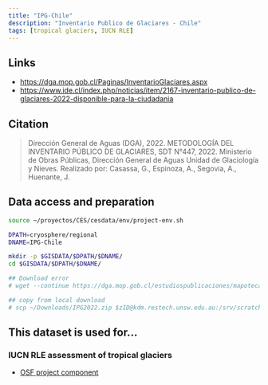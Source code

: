 ```yaml
---
title: "IPG-Chile"
description: "Inventario Publico de Glaciares - Chile"
tags: [tropical glaciers, IUCN RLE]
---
```


## Links

- https://dga.mop.gob.cl/Paginas/InventarioGlaciares.aspx
- https://www.ide.cl/index.php/noticias/item/2167-inventario-publico-de-glaciares-2022-disponible-para-la-ciudadania

## Citation

> Dirección General de Aguas (DGA), 2022. METODOLOGÍA DEL INVENTARIO PÚBLICO DE GLACIARES, SDT N°447, 2022. Ministerio de Obras Públicas, Dirección General de Aguas Unidad de Glaciología y Nieves. Realizado por: Casassa, G., Espinoza, A., Segovia, A., Huenante, J.

## Data access and preparation

```sh
source ~/proyectos/CES/cesdata/env/project-env.sh

DPATH=cryosphere/regional
DNAME=IPG-Chile

mkdir -p $GISDATA/$DPATH/$DNAME/
cd $GISDATA/$DPATH/$DNAME/

## Download error
# wget --continue https://dga.mop.gob.cl/estudiospublicaciones/mapoteca/Documents/IPG2022.zip

## copy from local download
# scp ~/Downloads/IPG2022.zip $zID@kdm.restech.unsw.edu.au:/srv/scratch/cesdata/gisdata/cryosphere/regional/IPG-Chile/
```

## This dataset is used for...

### IUCN RLE assessment of tropical glaciers 
- [OSF project component](https://osf.io/432sb/)

